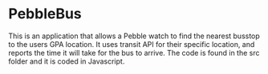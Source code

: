 # PebbleBus
This is an application that allows a Pebble watch to find the nearest busstop to the users GPA location.
It uses transit API for their specific location, and reports the time it will take for the bus to arrive.
The code is found in the src folder and it is coded in Javascript.
